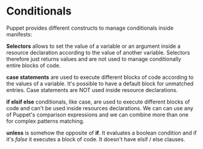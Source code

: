 # Conditionals
Puppet provides different constructs to manage conditionals inside manifests:

**Selectors** allows to set the value of a variable or an argument inside a resource declaration according to the value of another variable.
Selectors therefore just returns values and are not used to manage conditionally entire blocks of code.

**case statements** are used to execute different blocks of code according to the values of a variable. It's possible to have a default block for unmatched entries.
Case statements are NOT used inside resource declarations.

**if elsif else** conditionals, like case, are used to execute different blocks of code and can't be used inside resources declarations.
We can can use any of Puppet's comparison expressions and we can combine more than one for complex patterns matching.

**unless** is somehow the opposite of **if**. It evaluates a boolean condition and if it's *false* it executes a block of code. It doesn't have elsif / else clauses.
